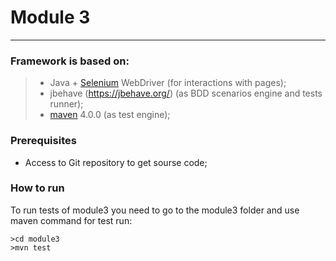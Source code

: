 # Module 3
--------

### Framework is based on:
>* Java + [Selenium](http://www.seleniumhq.org/) WebDriver (for interactions with pages);
>* jbehave (https://jbehave.org/) (as BDD scenarios engine and tests runner);
>* [maven](https://maven.apache.org/) 4.0.0 (as test engine);

### Prerequisites

* Access to Git repository to get sourse code;

### How to run

To run tests of module3 you need to go to the module3 folder and use maven command for test run:
```
>cd module3
>mvn test
```